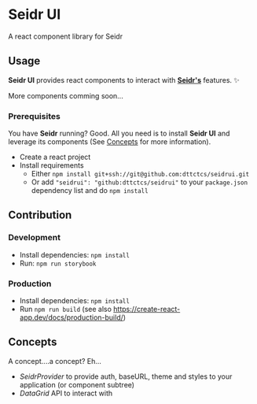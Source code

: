 # Seidr UI

A react component library for Seidr

## Usage

**Seidr UI** provides react components to interact with [**Seidr's**](https://github.com/dttctcs/seidr) features. :sparkles:

More components comming soon...

### Prerequisites

You have **Seidr** running? Good. All you need is to install **Seidr UI** and leverage its components (See [Concepts](#Concepts) for more information).

- Create a react project
- Install requirements
  - Either `npm install git+ssh://git@github.com:dttctcs/seidrui.git`
  - Or add `"seidrui": "github:dttctcs/seidrui"` to your `package.json` dependency list and do `npm install`

## Contribution

### Development

- Install dependencies: `npm install`
- Run: `npm run storybook`

### Production

- Install dependencies: `npm install`
- Run `npm run build` (see also https://create-react-app.dev/docs/production-build/)

## Concepts

A concept....a concept? Eh...

- _SeidrProvider_ to provide auth, baseURL, theme and styles to your application (or component subtree)
- _DataGrid_ API to interact with
